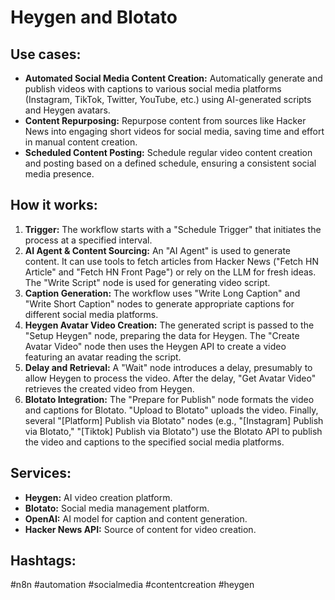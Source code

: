 # Heygen and Blotato

## Use cases:

- **Automated Social Media Content Creation:** Automatically generate and publish videos with captions to various social media platforms (Instagram, TikTok, Twitter, YouTube, etc.) using AI-generated scripts and Heygen avatars.
- **Content Repurposing:** Repurpose content from sources like Hacker News into engaging short videos for social media, saving time and effort in manual content creation.
- **Scheduled Content Posting:** Schedule regular video content creation and posting based on a defined schedule, ensuring a consistent social media presence.

## How it works:

1.  **Trigger:** The workflow starts with a "Schedule Trigger" that initiates the process at a specified interval.
2.  **AI Agent & Content Sourcing:** An "AI Agent" is used to generate content. It can use tools to fetch articles from Hacker News ("Fetch HN Article" and "Fetch HN Front Page") or rely on the LLM for fresh ideas. The "Write Script" node is used for generating video script.
3.  **Caption Generation:** The workflow uses "Write Long Caption" and "Write Short Caption" nodes to generate appropriate captions for different social media platforms.
4.  **Heygen Avatar Video Creation:** The generated script is passed to the "Setup Heygen" node, preparing the data for Heygen. The "Create Avatar Video" node then uses the Heygen API to create a video featuring an avatar reading the script.
5.  **Delay and Retrieval:** A "Wait" node introduces a delay, presumably to allow Heygen to process the video. After the delay, "Get Avatar Video" retrieves the created video from Heygen.
6.  **Blotato Integration:** The "Prepare for Publish" node formats the video and captions for Blotato. "Upload to Blotato" uploads the video. Finally, several "[Platform] Publish via Blotato" nodes (e.g., "[Instagram] Publish via Blotato," "[Tiktok] Publish via Blotato") use the Blotato API to publish the video and captions to the specified social media platforms.

## Services:

*   **Heygen:** AI video creation platform.
*   **Blotato:** Social media management platform.
*   **OpenAI:** AI model for caption and content generation.
*   **Hacker News API:** Source of content for video creation.

## Hashtags:

#n8n #automation #socialmedia #contentcreation #heygen
